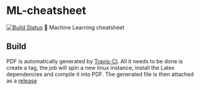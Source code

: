 # ML-cheatsheet
[![Build Status](https://travis-ci.org/amallia/ML-cheatsheet.svg?branch=master)](https://travis-ci.org/amallia/ML-cheatsheet)
:page_facing_up: Machine Learning cheatsheet

## Build
PDF is automatically generated by [Travis-CI](https://travis-ci.org/amallia/ML-cheatsheet). 
All it needs to be done is create a tag, the job will spin a new linux instance, install the Latex dependencies and compile it into PDF.
The generated file is then attached as a [release](https://github.com/amallia/ML-cheatsheet/releases)

